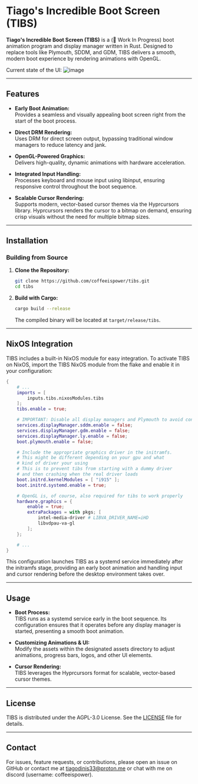 # Tiago's Incredible Boot Screen (TIBS)

**Tiago's Incredible Boot Screen (TIBS)** is a (🚧 Work In Progress) boot animation program and display manager written in Rust. Designed to replace tools like Plymouth, SDDM, and GDM, TIBS delivers a smooth, modern boot experience by rendering animations with OpenGL.

Current state of the UI:
![image](https://github.com/user-attachments/assets/215369e8-b73f-4037-aab0-fb41269a3ae3)


---

## Features

- **Early Boot Animation:**  
  Provides a seamless and visually appealing boot screen right from the start of the boot process.

- **Direct DRM Rendering:**  
  Uses DRM for direct screen output, bypassing traditional window managers to reduce latency and jank.

- **OpenGL-Powered Graphics:**  
  Delivers high-quality, dynamic animations with hardware acceleration.

- **Integrated Input Handling:**  
  Processes keyboard and mouse input using libinput, ensuring responsive control throughout the boot sequence.

- **Scalable Cursor Rendering:**  
  Supports modern, vector-based cursor themes via the Hyprcursors library. Hyprcursors renders the cursor to a bitmap on demand, ensuring crisp visuals without the need for multiple bitmap sizes.

---

## Installation

### Building from Source

1. **Clone the Repository:**

   ```bash
   git clone https://github.com/coffeeispower/tibs.git
   cd tibs
   ```

2. **Build with Cargo:**

   ```bash
   cargo build --release
   ```

   The compiled binary will be located at `target/release/tibs`.

---

## NixOS Integration

TIBS includes a built-in NixOS module for easy integration. To activate TIBS on NixOS, import the TIBS NixOS module from the flake and enable it in your configuration:

```nix
{
    # ...
    imports = [
        inputs.tibs.nixosModules.tibs
    ];
    tibs.enable = true;

    # IMPORTANT: Disable all display managers and Plymouth to avoid conflicts.
    services.displayManager.sddm.enable = false;
    services.displayManager.gdm.enable = false;
    services.displayManager.ly.enable = false;
    boot.plymouth.enable = false;

    # Include the appropriate graphics driver in the initramfs.
    # This might be different depending on your gpu and what
    # kind of driver your using
    # This is to prevent tibs from starting with a dummy driver
    # and then crashing when the real driver loads
    boot.initrd.kernelModules = [ "i915" ]; 
    boot.initrd.systemd.enable = true;

    # OpenGL is, of course, also required for tibs to work properly
    hardware.graphics = {
        enable = true;
        extraPackages = with pkgs; [
            intel-media-driver # LIBVA_DRIVER_NAME=iHD
            libvdpau-va-gl
        ];
    };

    # ...
}
```

This configuration launches TIBS as a systemd service immediately after the initramfs stage, providing an early boot animation and handling input and cursor rendering before the desktop environment takes over.

---

## Usage

- **Boot Process:**  
  TIBS runs as a systemd service early in the boot sequence. Its configuration ensures that it operates before any display manager is started, presenting a smooth boot animation.

- **Customizing Animations & UI:**  
  Modify the assets within the designated assets directory to adjust animations, progress bars, logos, and other UI elements.

- **Cursor Rendering:**  
  TIBS leverages the Hyprcursors format for scalable, vector-based cursor themes.
---

## License

TIBS is distributed under the AGPL-3.0 License. See the [LICENSE](LICENSE) file for details.

---

## Contact

For issues, feature requests, or contributions, please open an issue on GitHub or contact me at [tiagodinis33@proton.me](mailto:tiagodinis33@proton.me) or chat with me on discord (username: coffeeispower).
